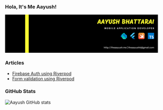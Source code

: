 ### Hola, It's Me Aayush!
<img align="center" src="https://github.com/coder-Aayush/coder-Aayush/blob/master/aayush%20Bhattarai%20linkedin.png?raw=true" alt="Aayush Github"/>


### Articles
- [Firebase Auth using Riverpod](https://medium.com/@theaayushbhattarai/firebase-auth-using-riverpod-d57c9d43ccd8)
- [Form validation using Riverpod](https://medium.com/@theaayushbhattarai/form-validation-using-riverpod-4e0f902331af)

### GitHub Stats
<img align="center" src="https://github-readme-streak-stats.herokuapp.com?user=coder-Aayush&theme=vue-dark&hide_border=true&date_format=M%20j%5B%2C%20Y%5D" alt="Aayush GitHub stats" />

